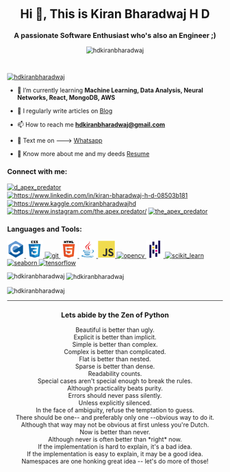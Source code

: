 <h1 align="center">Hi 👋, This is Kiran Bharadwaj H D</h1>
<h3 align="center">A passionate Software Enthusiast who's also an Engineer ;)</h3>

<p align="center"> <img src="https://komarev.com/ghpvc/?username=hdkiranbharadwaj&label=Profile%20views&color=0e75b6&style=flat" alt="hdkiranbharadwaj" /> </p>
<br>

<p align="left"> <a href="https://github.com/ryo-ma/github-profile-trophy"><img src="https://github-profile-trophy.vercel.app/?username=hdkiranbharadwaj" alt="hdkiranbharadwaj" /></a> </p>




- 🌱 I’m currently learning **Machine Learning, Data Analysis, Neural Networks, React, MongoDB, AWS**

- 📝 I regularly write articles on [Blog](https://hdkb.home.blog/)

- 📫 How to reach me **hdkiranbharadwaj@gmail.com**

- 💬 Text me on ---> [Whatsapp](https://wa.me/919164552388)

- 📄 Know more about me and my deeds  [Resume](https://hdkbhome.files.wordpress.com/2023/09/kiran-bharadwaj-h-d-resume.pdf)

<h3 align="left">Connect with me:</h3>
<p align="left">
<a href="https://twitter.com/d_apex_predator" target="blank"><img align="center" src="https://raw.githubusercontent.com/rahuldkjain/github-profile-readme-generator/master/src/images/icons/Social/twitter.svg" alt="d_apex_predator" height="30" width="40" /></a>
<a href="https://www.linkedin.com/in/kiran-bharadwaj-h-d-08503b181" target="blank"><img align="center" src="https://raw.githubusercontent.com/rahuldkjain/github-profile-readme-generator/master/src/images/icons/Social/linked-in-alt.svg" alt="https://www.linkedin.com/in/kiran-bharadwaj-h-d-08503b181" height="30" width="40" /></a>
<a href="https://www.kaggle.com/kiranbharadwajhd" target="blank"><img align="center" src="https://raw.githubusercontent.com/rahuldkjain/github-profile-readme-generator/master/src/images/icons/Social/kaggle.svg" alt="https://www.kaggle.com/kiranbharadwajhd" height="30" width="40" /></a>
<a href="https://www.instagram.com/the.apex.predator/" target="blank"><img align="center" src="https://raw.githubusercontent.com/rahuldkjain/github-profile-readme-generator/master/src/images/icons/Social/instagram.svg" alt="https://www.instagram.com/the.apex.predator/" height="30" width="40" /></a>
<a href="https://www.leetcode.com/the_apex_predator" target="blank"><img align="center" src="https://raw.githubusercontent.com/rahuldkjain/github-profile-readme-generator/master/src/images/icons/Social/leet-code.svg" alt="the_apex_predator" height="30" width="40" /></a>
</p>

<h3 align="left">Languages and Tools:</h3>
<p align="left"> <a href="https://www.cprogramming.com/" target="_blank" rel="noreferrer"> <img src="https://raw.githubusercontent.com/devicons/devicon/master/icons/c/c-original.svg" alt="c" width="40" height="40"/> </a> <a href="https://www.w3schools.com/css/" target="_blank" rel="noreferrer"> <img src="https://raw.githubusercontent.com/devicons/devicon/master/icons/css3/css3-original-wordmark.svg" alt="css3" width="40" height="40"/> </a> <a href="https://git-scm.com/" target="_blank" rel="noreferrer"> <img src="https://www.vectorlogo.zone/logos/git-scm/git-scm-icon.svg" alt="git" width="40" height="40"/> </a> <a href="https://www.w3.org/html/" target="_blank" rel="noreferrer"> <img src="https://raw.githubusercontent.com/devicons/devicon/master/icons/html5/html5-original-wordmark.svg" alt="html5" width="40" height="40"/> </a> <a href="https://www.java.com" target="_blank" rel="noreferrer"> <img src="https://raw.githubusercontent.com/devicons/devicon/master/icons/java/java-original.svg" alt="java" width="40" height="40"/> </a> <a href="https://developer.mozilla.org/en-US/docs/Web/JavaScript" target="_blank" rel="noreferrer"> <img src="https://raw.githubusercontent.com/devicons/devicon/master/icons/javascript/javascript-original.svg" alt="javascript" width="40" height="40"/> </a> <a href="https://opencv.org/" target="_blank" rel="noreferrer"> <img src="https://www.vectorlogo.zone/logos/opencv/opencv-icon.svg" alt="opencv" width="40" height="40"/> </a> <a href="https://pandas.pydata.org/" target="_blank" rel="noreferrer"> <img src="https://raw.githubusercontent.com/devicons/devicon/2ae2a900d2f041da66e950e4d48052658d850630/icons/pandas/pandas-original.svg" alt="pandas" width="40" height="40"/> </a> <a href="https://scikit-learn.org/" target="_blank" rel="noreferrer"> <img src="https://upload.wikimedia.org/wikipedia/commons/0/05/Scikit_learn_logo_small.svg" alt="scikit_learn" width="40" height="40"/> </a> <a href="https://seaborn.pydata.org/" target="_blank" rel="noreferrer"> <img src="https://seaborn.pydata.org/_images/logo-mark-lightbg.svg" alt="seaborn" width="40" height="40"/> </a> <a href="https://www.tensorflow.org" target="_blank" rel="noreferrer"> <img src="https://www.vectorlogo.zone/logos/tensorflow/tensorflow-icon.svg" alt="tensorflow" width="40" height="40"/> </a> </p>

<p><img align="left" src="https://github-readme-stats.vercel.app/api/top-langs?username=hdkiranbharadwaj&show_icons=true&locale=en&layout=compact" alt="hdkiranbharadwaj" /></p>

<p>&nbsp;<img align="center" src="https://github-readme-stats.vercel.app/api?username=hdkiranbharadwaj&show_icons=true&locale=en" alt="hdkiranbharadwaj" /></p>

<p><img align="center" src="https://github-readme-streak-stats.herokuapp.com/?user=hdkiranbharadwaj&" alt="hdkiranbharadwaj" /></p>
<hr>
<h3 align="center"> Lets abide by the Zen of Python</h3>
<p align="center">Beautiful is better than ugly.<br>
Explicit is better than implicit.<br>
Simple is better than complex.<br>
Complex is better than complicated.<br>
Flat is better than nested.<br>
Sparse is better than dense.<br>
Readability counts.<br>
Special cases aren't special enough to break the rules.<br>
Although practicality beats purity.<br>
Errors should never pass silently.<br>
Unless explicitly silenced.<br>
In the face of ambiguity, refuse the temptation to guess.<br>
There should be one-- and preferably only one --obvious way to do it.<br>
Although that way may not be obvious at first unless you're Dutch.<br>
Now is better than never.<br>
Although never is often better than *right* now.<br>
If the implementation is hard to explain, it's a bad idea.<br>
If the implementation is easy to explain, it may be a good idea.<br>
Namespaces are one honking great idea -- let's do more of those!</p>
